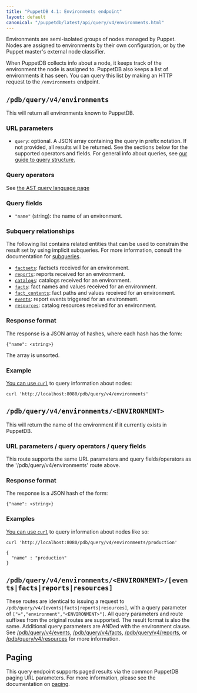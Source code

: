 ```yaml
---
title: "PuppetDB 4.1: Environments endpoint"
layout: default
canonical: "/puppetdb/latest/api/query/v4/environments.html"
---
```


[curl]: ../curl.html#using-curl-from-localhost-non-sslhttp
[paging]: ./paging.html
[query]: ./query.html
[subqueries]: ./ast.html#subquery-operators
[factsets]: ./factsets.html
[reports]: ./reports.html
[catalogs]: ./catalogs.html
[facts]: ./facts.html
[fact-contents]: ./fact_contents.html
[events]: ./events.html
[resources]: ./resources.html

Environments are semi-isolated groups of nodes managed by Puppet. Nodes are assigned to environments by their own configuration, or by the Puppet master's external node classifier.

When PuppetDB collects info about a node, it keeps track of the environment the node is assigned to. PuppetDB also keeps a list of environments it has seen. You can query this list by making an HTTP request to the `/environments` endpoint.

## `/pdb/query/v4/environments`

This will return all environments known to PuppetDB.

### URL parameters

* `query`: optional. A JSON array containing the query in prefix notation. If
  not provided, all results will be returned. See the sections below for the
  supported operators and fields. For general info about queries,
  see [our guide to query structure.][query]

### Query operators

See [the AST query language page](./ast.html)

### Query fields

* `"name"` (string): the name of an environment.

### Subquery relationships

The following list contains related entities that can be used to constrain the result set by using implicit subqueries. For more information, consult the documentation for [subqueries][subqueries].

* [`factsets`][factsets]: factsets received for an environment.
* [`reports`][reports]: reports received for an environment.
* [`catalogs`][catalogs]: catalogs received for an environment.
* [`facts`][facts]: fact names and values received for an environment.
* [`fact_contents`][fact-contents]: fact paths and values received for an environment.
* [`events`][events]: report events triggered for an environment.
* [`resources`][resources]: catalog resources received for an environment.

### Response format

The response is a JSON array of hashes, where each hash has the form:

    {"name": <string>}

The array is unsorted.

### Example

[You can use `curl`][curl] to query information about nodes:

    curl 'http://localhost:8080/pdb/query/v4/environments'

## `/pdb/query/v4/environments/<ENVIRONMENT>`

This will return the name of the environment if it currently exists in PuppetDB.

### URL parameters / query operators / query fields

This route supports the same URL parameters and query fields/operators
as the '/pdb/query/v4/environments' route above.

### Response format

The response is a JSON hash of the form:

    {"name": <string>}

### Examples

[You can use `curl`][curl] to query information about nodes like so:

    curl 'http://localhost:8080/pdb/query/v4/environments/production'

    {
      "name" : "production"
    }

## `/pdb/query/v4/environments/<ENVIRONMENT>/[events|facts|reports|resources]`

These routes are identical to issuing a request to
`/pdb/query/v4/[events|facts|reports|resources]`, with a query
parameter of `["=","environment","<ENVIRONMENT>"]`. All query
parameters and route suffixes from the original routes are
supported. The result format is also the same. Additional query
parameters are ANDed with the environment clause. See
[/pdb/query/v4/events][events], [/pdb/query/v4/facts][facts],
[/pdb/query/v4/reports][reports], or
[/pdb/query/v4/resources][resources] for more information.

## Paging

This query endpoint supports paged results via the common PuppetDB paging
URL parameters. For more information, please see the documentation
on [paging][paging].
